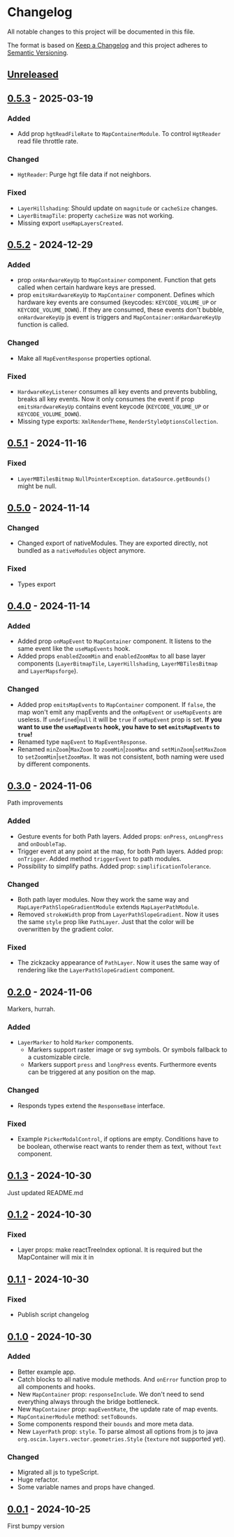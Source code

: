 # Changelog
All notable changes to this project will be documented in this file.

The format is based on [Keep a Changelog](https://keepachangelog.com/)
and this project adheres to [Semantic Versioning](https://semver.org/).

## [Unreleased]

## [0.5.3] - 2025-03-19
### Added
- Add prop `hgtReadFileRate` to `MapContainerModule`. To control `HgtReader` read file throttle rate.

### Changed
- `HgtReader`: Purge hgt file data if not neighbors.

### Fixed
- `LayerHillshading`: Should update on `magnitude` or `cacheSize` changes.
- `LayerBitmapTile`: property `cacheSize` was not working.
- Missing export `useMapLayersCreated`.

## [0.5.2] - 2024-12-29
### Added
- prop `onHardwareKeyUp` to `MapContainer` component. Function that gets called when certain hardware keys are pressed.
- prop `emitsHardwareKeyUp` to `MapContainer` component. Defines which hardware key events are consumed (keycodes: `KEYCODE_VOLUME_UP` or `KEYCODE_VOLUME_DOWN`). If they are consumed, these events don't bubble, `onHardwareKeyUp` js event is triggers and `MapContainer:onHardwareKeyUp` function is called.

### Changed
- Make all `MapEventResponse` properties optional.

### Fixed
- `HardwareKeyListener` consumes all key events and prevents bubbling, breaks all key events. Now it only consumes the event if prop `emitsHardwareKeyUp` contains event keycode (`KEYCODE_VOLUME_UP` or `KEYCODE_VOLUME_DOWN`).
- Missing type exports: `XmlRenderTheme`, `RenderStyleOptionsCollection`.

## [0.5.1] - 2024-11-16
### Fixed
- `LayerMBTilesBitmap` `NullPointerException`. `dataSource.getBounds()` might be null.

## [0.5.0] - 2024-11-14
### Changed
- Changed export of nativeModules. They are exported directly, not bundled as a `nativeModules` object anymore.

### Fixed
- Types export

## [0.4.0] - 2024-11-14
### Added
- Added prop `onMapEvent` to `MapContainer` component. It listens to the same event like the `useMapEvents` hook.
- Added props `enabledZoomMin` and `enabledZoomMax` to all base layer components (`LayerBitmapTile`, `LayerHillshading`, `LayerMBTilesBitmap` and `LayerMapsforge`).

### Changed
- Added prop `emitsMapEvents` to `MapContainer` component. If `false`, the map won't emit any mapEvents and the `onMapEvent` or `useMapEvents` are useless. If `undefined`|`null` it will be `true` if `onMapEvent` prop is set. **If you want to use the `useMapEvents` hook, you have to set `emitsMapEvents` to `true`!**
- Renamed type `mapEvent` to `MapEventResponse`.
- Renamed `minZoom`|`MaxZoom` to `zoomMin`|`zoomMax` and `setMinZoom`|`setMaxZoom` to `setZoomMin`|`setZoomMax`. It was not consistent, both naming were used by different components.

## [0.3.0] - 2024-11-06
Path improvements

### Added
- Gesture events for both Path layers. Added props: `onPress`, `onLongPress` and `onDoubleTap`.
- Trigger event at any point at the map, for both Path layers. Added prop: `onTrigger`. Added method `triggerEvent` to path modules.
- Possibility to simplify paths. Added prop: `simplificationTolerance`.

### Changed
- Both path layer modules. Now they work the same way and `MapLayerPathSlopeGradientModule` extends `MapLayerPathModule`.
- Removed `strokeWidth` prop from `LayerPathSlopeGradient`. Now it uses the same `style` prop like `PathLayer`. Just that the color will be overwritten by the gradient color.

### Fixed
- The zickzacky appearance of `PathLayer`. Now it uses the same way of rendering like the `LayerPathSlopeGradient` component.

## [0.2.0] - 2024-11-06
Markers, hurrah.

### Added
- `LayerMarker` to hold `Marker` components.
    - Markers support raster image or svg symbols. Or symbols fallback to a customizable circle.
    - Markers support `press` and `longPress` events. Furthermore events can be triggered at any position on the map.

### Changed
- Responds types extend the `ResponseBase` interface.

### Fixed
- Example `PickerModalControl`, if options are empty. Conditions have to be boolean, otherwise react wants to render them as text, without `Text` component.

## [0.1.3] - 2024-10-30
Just updated README.md

## [0.1.2] - 2024-10-30
### Fixed
- Layer props: make reactTreeIndex optional. It is required but the MapContainer will mix it in

## [0.1.1] - 2024-10-30
### Fixed
- Publish script changelog

## [0.1.0] - 2024-10-30
### Added
- Better example app.
- Catch blocks to all native module methods. And `onError` function prop to all components and hooks.
- New `MapContainer` prop: `responseInclude`. We don't need to send everything always through the bridge bottleneck.
- New `MapContainer` prop: `mapEventRate`, the update rate of map events.
- `MapContainerModule` method: `setToBounds`.
- Some components respond their `bounds` and more meta data.
- New `LayerPath` prop: `style`. To parse almost all options from js to java `org.oscim.layers.vector.geometries.Style` (`texture` not supported yet).

### Changed
- Migrated all js to typeScript.
- Huge refactor.
- Some variable names and props have changed.

## [0.0.1] - 2024-10-25
First bumpy version

[Unreleased]: https://github.com/jhotadhari/react-native-mapsforge-vtm/compare/v0.5.3...HEAD
[0.5.3]: https://github.com/jhotadhari/react-native-mapsforge-vtm/compare/v0.5.2...v0.5.3
[0.5.2]: https://github.com/jhotadhari/react-native-mapsforge-vtm/compare/v0.5.1...v0.5.2
[0.5.1]: https://github.com/jhotadhari/react-native-mapsforge-vtm/compare/v0.5.0...v0.5.1
[0.5.0]: https://github.com/jhotadhari/react-native-mapsforge-vtm/compare/v0.4.0...v0.5.0
[0.4.0]: https://github.com/jhotadhari/react-native-mapsforge-vtm/compare/v0.3.0...v0.4.0
[0.3.0]: https://github.com/jhotadhari/react-native-mapsforge-vtm/compare/v0.2.0...v0.3.0
[0.2.0]: https://github.com/jhotadhari/react-native-mapsforge-vtm/compare/v0.1.3...v0.2.0
[0.1.3]: https://github.com/jhotadhari/react-native-mapsforge-vtm/compare/v0.1.2...v0.1.3
[0.1.2]: https://github.com/jhotadhari/react-native-mapsforge-vtm/compare/v0.1.1...v0.1.2
[0.1.1]: https://github.com/jhotadhari/react-native-mapsforge-vtm/compare/v0.1.0...v0.1.1
[0.1.0]: https://github.com/jhotadhari/react-native-mapsforge-vtm/compare/v0.0.1...v0.1.0
[0.0.1]: https://github.com/jhotadhari/react-native-mapsforge-vtm/releases/tag/v0.0.1

